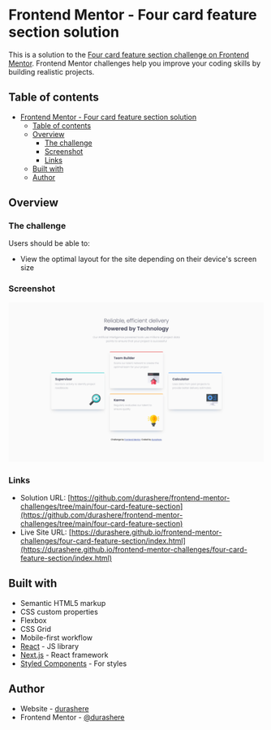 # Frontend Mentor - Four card feature section solution

This is a solution to the [Four card feature section challenge on Frontend Mentor](https://www.frontendmentor.io/challenges/four-card-feature-section-weK1eFYK). Frontend Mentor challenges help you improve your coding skills by building realistic projects.

## Table of contents

- [Frontend Mentor - Four card feature section solution](#frontend-mentor---four-card-feature-section-solution)
  - [Table of contents](#table-of-contents)
  - [Overview](#overview)
    - [The challenge](#the-challenge)
    - [Screenshot](#screenshot)
    - [Links](#links)
  - [Built with](#built-with)
  - [Author](#author)

## Overview

### The challenge

Users should be able to:

- View the optimal layout for the site depending on their device's screen size

### Screenshot

![](./screenshot.png)

### Links

- Solution URL: [https://github.com/durashere/frontend-mentor-challenges/tree/main/four-card-feature-section](https://github.com/durashere/frontend-mentor-challenges/tree/main/four-card-feature-section)
- Live Site URL: [https://durashere.github.io/frontend-mentor-challenges/four-card-feature-section/index.html](https://durashere.github.io/frontend-mentor-challenges/four-card-feature-section/index.html)

## Built with

- Semantic HTML5 markup
- CSS custom properties
- Flexbox
- CSS Grid
- Mobile-first workflow
- [React](https://reactjs.org/) - JS library
- [Next.js](https://nextjs.org/) - React framework
- [Styled Components](https://styled-components.com/) - For styles

## Author

- Website - [durashere](https://github.com/durashere/)
- Frontend Mentor - [@durashere](https://www.frontendmentor.io/profile/durashere)
